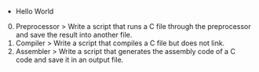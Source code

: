  - Hello World
0. Preprocessor > Write a script that runs a C file through the preprocessor and save the result into another file.
1. Compiler > Write a script that compiles a C file but does not link.
2. Assembler > Write a script that generates the assembly code of a C code and save it in an output file.

